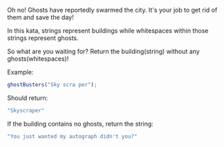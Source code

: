 Oh no! Ghosts have reportedly swarmed the city. It's your job to get rid of them and save the day!

In this kata, strings represent buildings while whitespaces within those strings represent ghosts.

So what are you waiting for? Return the building(string) without any ghosts(whitespaces)!

Example:

```javascript
ghostBusters("Sky scra per");
```
Should return:
```javascript
"Skyscraper"
```

If the building contains no ghosts, return the string:
```javascript
"You just wanted my autograph didn't you?"
```